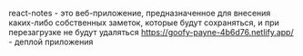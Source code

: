 react-notes - это веб-приложение, предназначенное для внесения каких-либо собственных заметок, которые будут сохраняться, и при перезагрузке не будут удаляться
https://goofy-payne-4b6d76.netlify.app/ - деплой приложения
